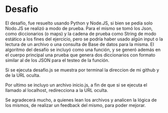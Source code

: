 # Desafio
El desafío, fue resuelto usando Python y Node.JS, si bien se pedía solo Nodo.JS se realizó a modo de prueba.
Para el mismo se tomó los Json, como diccionarios (o maps) y la cadena de prueba como String de modo estático a los fines del ejercicio, pero se podría haber usado algún input o la lectura de un archivo o una consulta de Base de datos para la misma.
El algoritmo del desafío se incluyó como una función, y se generó además en el cuerpo principal una prueba que genera dos diccionarios con formato similar al de los JSON para el testeo de la función.

Si se ejecuta desafio.js se muestra por terminal la direccion de mi github y de la URL oculta.

Por ultimo se incluyo un archivo inicio.js, a fin de que si se ejecuta el llamado al localhost, redirecciona a la URL oculta.

Se agradecerá mucho, a quienes lean los archivos y analicen la lógica de los mismos, de realizar un feedback del mismo, para poder mejorar.
